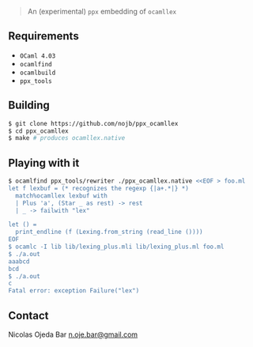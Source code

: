 > An (experimental) `ppx` embedding of `ocamllex`

## Requirements

- `OCaml 4.03`
- `ocamlfind`
- `ocamlbuild`
- `ppx_tools`

## Building

````bash
$ git clone https://github.com/nojb/ppx_ocamllex
$ cd ppx_ocamllex
$ make # produces ocamllex.native
````

## Playing with it

```ocaml
$ ocamlfind ppx_tools/rewriter ./ppx_ocamllex.native <<EOF > foo.ml
let f lexbuf = (* recognizes the regexp {|a+.*|} *)
  match%ocamllex lexbuf with
  | Plus 'a', (Star _ as rest) -> rest
  | _ -> failwith "lex"

let () =
  print_endline (f (Lexing.from_string (read_line ())))
EOF
$ ocamlc -I lib lib/lexing_plus.mli lib/lexing_plus.ml foo.ml
$ ./a.out
aaabcd
bcd
$ ./a.out
c
Fatal error: exception Failure("lex")
```

## Contact

Nicolas Ojeda Bar <n.oje.bar@gmail.com>
